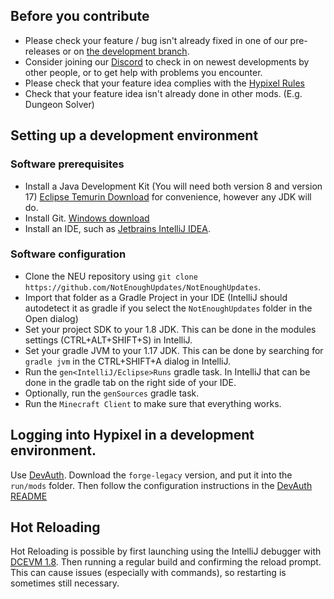 ## Before you contribute

 - Please check your feature / bug isn't already fixed in one of our pre-releases or on [the development branch](https://github.com/NotEnoughUpdates/NotEnoughUpdates/tree/master/).
 - Consider joining our [Discord](https://discord.gg/moulberry) to check in on newest developments by other people, or to get help with problems you encounter.
 - Please check that your feature idea complies with the [Hypixel Rules](https://hypixel.net/rules)
 - Check that your feature idea isn't already done in other mods. (E.g. Dungeon Solver)
 
## Setting up a development environment

### Software prerequisites

 - Install a Java Development Kit (You will need both version 8 and version 17) [Eclipse Temurin Download](https://adoptium.net/temurin/releases) for convenience, however any JDK will do.
 - Install Git. [Windows download](https://git-scm.com/download/win)
 - Install an IDE, such as [Jetbrains IntelliJ IDEA](https://www.jetbrains.com/idea/download).

### Software configuration

 - Clone the NEU repository using `git clone https://github.com/NotEnoughUpdates/NotEnoughUpdates`.
 - Import that folder as a Gradle Project in your IDE (IntelliJ should autodetect it as gradle if you select the `NotEnoughUpdates` folder in the Open dialog)
 - Set your project SDK to your 1.8 JDK. This can be done in the modules settings (CTRL+ALT+SHIFT+S) in IntelliJ.
 - Set your gradle JVM to your 1.17 JDK. This can be done by searching for `gradle jvm` in the CTRL+SHIFT+A dialog in IntelliJ.
 - Run the `gen<IntelliJ/Eclipse>Runs` gradle task. In IntelliJ that can be done in the gradle tab on the right side of your IDE.
 - Optionally, run the `genSources` gradle task.
 - Run the `Minecraft Client` to make sure that everything works.


## Logging into Hypixel in a development environment.

Use [DevAuth](https://github.com/DJtheRedstoner/DevAuth). Download the `forge-legacy` version, and put it into the  `run/mods` folder. Then follow the configuration instructions in the [DevAuth README](https://github.com/DJtheRedstoner/DevAuth#configuration-file)

## Hot Reloading

Hot Reloading is possible by first launching using the IntelliJ debugger with [DCEVM 1.8](https://dcevm.github.io/). Then running a regular build and confirming the reload prompt. This can cause issues (especially with commands), so restarting is sometimes still necessary. 

